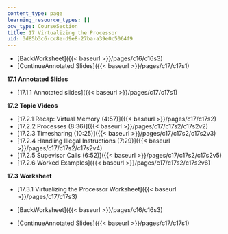 ```yaml
---
content_type: page
learning_resource_types: []
ocw_type: CourseSection
title: 17 Virtualizing the Processor
uid: 3d85b3c6-cc8e-d9e8-27ba-a39e0c5064f9
---
```


*   [BackWorksheet]({{< baseurl >}}/pages/c16/c16s3)
*   [ContinueAnnotated Slides]({{< baseurl >}}/pages/c17/c17s1)

**17.1 Annotated Slides**

*   [17.1.1 Annotated slides]({{< baseurl >}}/pages/c17/c17s1)

**17.2 Topic Videos**

*   [17.2.1 Recap: Virtual Memory (4:57)]({{< baseurl >}}/pages/c17/c17s2)
*   [17.2.2 Processes (8:36)]({{< baseurl >}}/pages/c17/c17s2/c17s2v2)
*   [17.2.3 Timesharing (10:25)]({{< baseurl >}}/pages/c17/c17s2/c17s2v3)
*   [17.2.4 Handling Illegal Instructions (7:29)]({{< baseurl >}}/pages/c17/c17s2/c17s2v4)
*   [17.2.5 Supevisor Calls (6:52)]({{< baseurl >}}/pages/c17/c17s2/c17s2v5)
*   [17.2.6 Worked Examples]({{< baseurl >}}/pages/c17/c17s2/c17s2v6)

**17.3 Worksheet**

*   [17.3.1 Virtualizing the Processor Worksheet]({{< baseurl >}}/pages/c17/c17s3)

*   [BackWorksheet]({{< baseurl >}}/pages/c16/c16s3)
*   [ContinueAnnotated Slides]({{< baseurl >}}/pages/c17/c17s1)